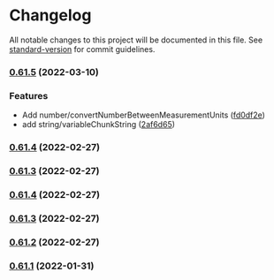 # Changelog

All notable changes to this project will be documented in this file. See [standard-version](https://github.com/conventional-changelog/standard-version) for commit guidelines.

### [0.61.5](https://github.com/michchan/simply-utils/compare/v0.61.4...v0.61.5) (2022-03-10)


### Features

* Add number/convertNumberBetweenMeasurementUnits ([fd0df2e](https://github.com/michchan/simply-utils/commit/fd0df2e53edb4e8dfb47c42e21f440ec826c3e1a))
* add string/variableChunkString ([2af6d65](https://github.com/michchan/simply-utils/commit/2af6d652793322ff74dc1d8cda8dc7dc3f9a7418))

### [0.61.4](https://github.com/michchan/simply-utils/compare/v0.61.3...v0.61.4) (2022-02-27)

### [0.61.3](https://github.com/michchan/simply-utils/compare/v0.61.2...v0.61.3) (2022-02-27)

### [0.61.4](https://github.com/michchan/simply-utils/compare/v0.61.2...v0.61.4) (2022-02-27)

### [0.61.3](https://github.com/michchan/simply-utils/compare/v0.61.2...v0.61.3) (2022-02-27)

### [0.61.2](https://github.com/michchan/simply-utils/compare/v0.61.1...v0.61.2) (2022-02-27)

### [0.61.1](https://github.com/michchan/simply-utils/compare/v0.61.0...v0.61.1) (2022-01-31)
